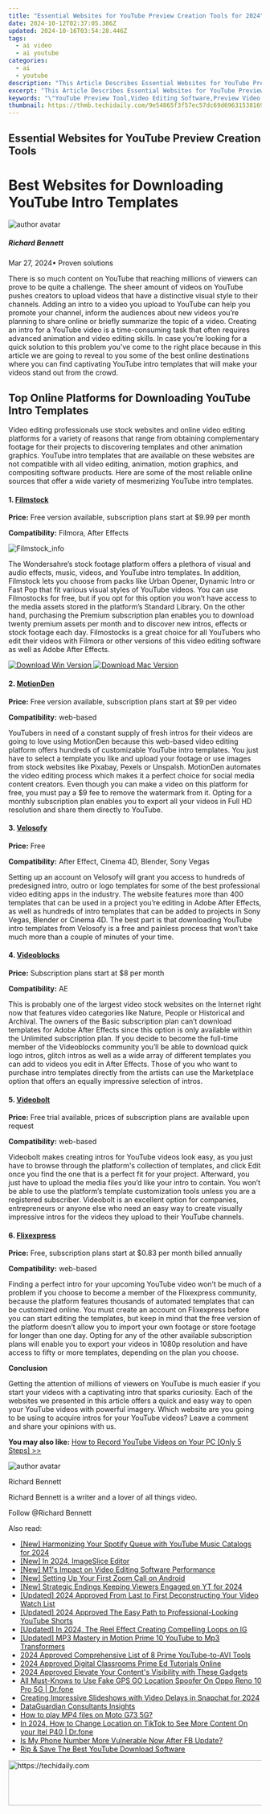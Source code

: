 ```yaml
---
title: "Essential Websites for YouTube Preview Creation Tools for 2024"
date: 2024-10-12T02:37:05.386Z
updated: 2024-10-16T03:54:28.446Z
tags:
  - ai video
  - ai youtube
categories:
  - ai
  - youtube
description: "This Article Describes Essential Websites for YouTube Preview Creation Tools for 2024"
excerpt: "This Article Describes Essential Websites for YouTube Preview Creation Tools for 2024"
keywords: "\"YouTube Preview Tool,Video Editing Software,Preview Video Creator,Content Creator Hub,Stream Editor Platforms,Multimedia Production Tools,Web-Based Video Editors\""
thumbnail: https://thmb.techidaily.com/9e54865f3f57ec57dc69d69631538169245afb52f02b58f105955b7146a11c16.jpg
---
```


## Essential Websites for YouTube Preview Creation Tools

# Best Websites for Downloading YouTube Intro Templates

![author avatar](https://images.wondershare.com/filmora/article-images/richard-bennett.jpg)

##### Richard Bennett

 Mar 27, 2024• Proven solutions

There is so much content on YouTube that reaching millions of viewers can prove to be quite a challenge. The sheer amount of videos on YouTube pushes creators to upload videos that have a distinctive visual style to their channels. Adding an intro to a video you upload to YouTube can help you promote your channel, inform the audiences about new videos you’re planning to share online or briefly summarize the topic of a video. Creating an intro for a YouTube video is a time-consuming task that often requires advanced animation and video editing skills. In case you’re looking for a quick solution to this problem you’ve come to the right place because in this article we are going to reveal to you some of the best online destinations where you can find captivating YouTube intro templates that will make your videos stand out from the crowd.

## Top Online Platforms for Downloading YouTube Intro Templates

Video editing professionals use stock websites and online video editing platforms for a variety of reasons that range from obtaining complementary footage for their projects to discovering templates and other animation graphics. YouTube intro templates that are available on these websites are not compatible with all video editing, animation, motion graphics, and compositing software products. Here are some of the most reliable online sources that offer a wide variety of mesmerizing YouTube intro templates.

#### 1. [Filmstock](https://tools.techidaily.com/wondershare/filmora/download/)

**Price:** Free version available, subscription plans start at $9.99 per month

**Compatibility:** Filmora, After Effects

![Filmstock_info](https://images.wondershare.com/filmora/images/final-cut-pro/Filmstock_info.png)

The Wondersahre’s stock footage platform offers a plethora of visual and audio effects, music, videos, and YouTube intro templates. In addition, Filmstock lets you choose from packs like Urban Opener, Dynamic Intro or Fast Pop that fit various visual styles of YouTube videos. You can use Filmostocks for free, but if you opt for this option you won’t have access to the media assets stored in the platform’s Standard Library. On the other hand, purchasing the Premium subscription plan enables you to download twenty premium assets per month and to discover new intros, effects or stock footage each day. Filmostocks is a great choice for all YouTubers who edit their videos with Filmora or other versions of this video editing software as well as Adobe After Effects.

[![Download Win Version](https://images.wondershare.com/filmora/guide/download-btn-win.jpg) ](https://tools.techidaily.com/wondershare/filmora/download/) [![Download Mac Version](https://images.wondershare.com/filmora/guide/download-btn-mac.jpg) ](https://tools.techidaily.com/wondershare/filmora/download/)

#### 2. [MotionDen](https://motionden.com/video-maker/intro)

**Price:** Free version available, subscription plans start at $9 per video

**Compatibility:** web-based

YouTubers in need of a constant supply of fresh intros for their videos are going to love using MotionDen because this web-based video editing platform offers hundreds of customizable YouTube intro templates. You just have to select a template you like and upload your footage or use images from stock websites like Pixabay, Pexels or Unspalsh. MotionDen automates the video editing process which makes it a perfect choice for social media content creators. Even though you can make a video on this platform for free, you must pay a $9 fee to remove the watermark from it. Opting for a monthly subscription plan enables you to export all your videos in Full HD resolution and share them directly to YouTube.

#### 3. [Velosofy](https://www.velosofy.com/)

**Price:** Free

**Compatibility:** After Effect, Cinema 4D, Blender, Sony Vegas

Setting up an account on Velosofy will grant you access to hundreds of predesigned intro, outro or logo templates for some of the best professional video editing apps in the industry. The website features more than 400 templates that can be used in a project you’re editing in Adobe After Effects, as well as hundreds of intro templates that can be added to projects in Sony Vegas, Blender or Cinema 4D. The best part is that downloading YouTube intro templates from Velosofy is a free and painless process that won’t take much more than a couple of minutes of your time.

#### 4. [Videoblocks](https://www.videoblocks.com/collections/youtube-intros-outros)

**Price:** Subscription plans start at $8 per month

**Compatibility:** AE

This is probably one of the largest video stock websites on the Internet right now that features video categories like Nature, People or Historical and Archival. The owners of the Basic subscription plan can’t download templates for Adobe After Effects since this option is only available within the Unlimited subscription plan. If you decide to become the full-time member of the Videoblocks community you’ll be able to download quick logo intros, glitch intros as well as a wide array of different templates you can add to videos you edit in After Effects. Those of you who want to purchase intro templates directly from the artists can use the Marketplace option that offers an equally impressive selection of intros.

#### 5. [Videobolt](https://videobolt.net/welcome)

**Price:** Free trial available, prices of subscription plans are available upon request

**Compatibility:** web-based

Videobolt makes creating intros for YouTube videos look easy, as you just have to browse through the platform's collection of templates, and click Edit once you find the one that is a perfect fit for your project. Afterward, you just have to upload the media files you’d like your intro to contain. You won’t be able to use the platform’s template customization tools unless you are a registered subscriber. Videobolt is an excellent option for companies, entrepreneurs or anyone else who need an easy way to create visually impressive intros for the videos they upload to their YouTube channels.

#### 6. [Flixexpress](https://flixpress.com/AutomatedTemplates.aspx)

**Price:** Free, subscription plans start at $0.83 per month billed annually

**Compatibility:** web-based

Finding a perfect intro for your upcoming YouTube video won’t be much of a problem if you choose to become a member of the Flixexpress community, because the platform features thousands of automated templates that can be customized online. You must create an account on Flixexpress before you can start editing the templates, but keep in mind that the free version of the platform doesn’t allow you to import your own footage or store footage for longer than one day. Opting for any of the other available subscription plans will enable you to export your videos in 1080p resolution and have access to fifty or more templates, depending on the plan you choose.

**Conclusion**

Getting the attention of millions of viewers on YouTube is much easier if you start your videos with a captivating intro that sparks curiosity. Each of the websites we presented in this article offers a quick and easy way to open your YouTube videos with powerful imagery. Which website are you going to be using to acquire intros for your YouTube videos? Leave a comment and share your opinions with us.

**You may also like:** [How to Record YouTube Videos on Your PC \[Only 5 Steps\] >>](https://tools.techidaily.com/wondershare/filmora/download/)

![author avatar](https://images.wondershare.com/filmora/article-images/richard-bennett.jpg)

Richard Bennett

Richard Bennett is a writer and a lover of all things video.

Follow @Richard Bennett

<ins class="adsbygoogle"
     style="display:block"
     data-ad-format="autorelaxed"
     data-ad-client="ca-pub-7571918770474297"
     data-ad-slot="1223367746"></ins>

<ins class="adsbygoogle"
     style="display:block"
     data-ad-client="ca-pub-7571918770474297"
     data-ad-slot="8358498916"
     data-ad-format="auto"
     data-full-width-responsive="true"></ins>

<span class="atpl-alsoreadstyle">Also read:</span>
<div><ul>
<li><a href="https://youtube-zero.techidaily.com/armonizing-your-spotify-queue-with-youtube-music-catalogs-for-2024/"><u>[New] Harmonizing Your Spotify Queue with YouTube Music Catalogs for 2024</u></a></li>
<li><a href="https://youtube-docs.techidaily.com/n-2024-imageslice-editor/"><u>[New] In 2024, ImageSlice Editor</u></a></li>
<li><a href="https://fox-http.techidaily.com/new-m1s-impact-on-video-editing-software-performance/"><u>[New] M1's Impact on Video Editing Software Performance</u></a></li>
<li><a href="https://extra-skills.techidaily.com/new-setting-up-your-first-zoom-call-on-android/"><u>[New] Setting Up Your First Zoom Call on Android</u></a></li>
<li><a href="https://youtube-docs.techidaily.com/trategic-endings-keeping-viewers-engaged-on-yt-for-2024/"><u>[New] Strategic Endings Keeping Viewers Engaged on YT for 2024</u></a></li>
<li><a href="https://youtube-docs.techidaily.com/ed-2024-approved-from-last-to-first-deconstructing-your-video-watch-list/"><u>[Updated] 2024 Approved From Last to First Deconstructing Your Video Watch List</u></a></li>
<li><a href="https://youtube-docs.techidaily.com/ed-2024-approved-the-easy-path-to-professional-looking-youtube-shorts/"><u>[Updated] 2024 Approved The Easy Path to Professional-Looking YouTube Shorts</u></a></li>
<li><a href="https://instagram-video-recordings.techidaily.com/updated-in-2024-the-reel-effect-creating-compelling-loops-on-ig/"><u>[Updated] In 2024, The Reel Effect Creating Compelling Loops on IG</u></a></li>
<li><a href="https://youtube-docs.techidaily.com/ed-mp3-mastery-in-motion-prime-10-youtube-to-mp3-transformers/"><u>[Updated] MP3 Mastery in Motion Prime 10 YouTube to Mp3 Transformers</u></a></li>
<li><a href="https://youtube-docs.techidaily.com/approved-comprehensive-list-of-8-prime-youtube-to-avi-tools/"><u>2024 Approved Comprehensive List of 8 Prime YouTube-to-AVI Tools</u></a></li>
<li><a href="https://youtube-docs.techidaily.com/approved-digital-classrooms-prime-ed-tutorials-online/"><u>2024 Approved Digital Classrooms Prime Ed Tutorials Online</u></a></li>
<li><a href="https://youtube-docs.techidaily.com/approved-elevate-your-contents-visibility-with-these-gadgets/"><u>2024 Approved Elevate Your Content's Visibility with These Gadgets</u></a></li>
<li><a href="https://fake-location.techidaily.com/all-must-knows-to-use-fake-gps-go-location-spoofer-on-oppo-reno-10-pro-5g-drfone-by-drfone-virtual-android/"><u>All Must-Knows to Use Fake GPS GO Location Spoofer On Oppo Reno 10 Pro 5G | Dr.fone</u></a></li>
<li><a href="https://snapchat-videos.techidaily.com/creating-impressive-slideshows-with-video-delays-in-snapchat-for-2024/"><u>Creating Impressive Slideshows with Video Delays in Snapchat for 2024</u></a></li>
<li><a href="https://screen-recording.techidaily.com/dataguardian-consultants-insights/"><u>DataGuardian Consultants Insights</u></a></li>
<li><a href="https://blog-min.techidaily.com/how-to-play-mp4-files-on-moto-g73-5g-by-aiseesoft-video-converter-play-mp4-on-android/"><u>How to play MP4 files on Moto G73 5G?</u></a></li>
<li><a href="https://fix-guide.techidaily.com/in-2024-how-to-change-location-on-tiktok-to-see-more-content-on-your-itel-p40-drfone-by-drfone-virtual-android/"><u>In 2024, How to Change Location on TikTok to See More Content On your Itel P40 | Dr.fone</u></a></li>
<li><a href="https://facebook.techidaily.com/is-my-phone-number-more-vulnerable-now-after-fb-update/"><u>Is My Phone Number More Vulnerable Now After FB Update?</u></a></li>
<li><a href="https://youtube-docs.techidaily.com/nd-save-the-best-youtube-download-software/"><u>Rip & Save The Best YouTube Download Software</u></a></li>
</ul></div>

<!-- affiliate ads begin -->
<a href="https://aligracehair.sjv.io/c/5597632/1972670/19272" target="_top" id="1972670">
  <img src="//a.impactradius-go.com/display-ad/19272-1972670" border="0" alt="https://techidaily.com" width="728" height="90"/>
</a>
<img height="0" width="0" src="https://aligracehair.sjv.io/i/5597632/1972670/19272" style="position:absolute;visibility:hidden;" border="0" />
<!-- affiliate ads end -->

